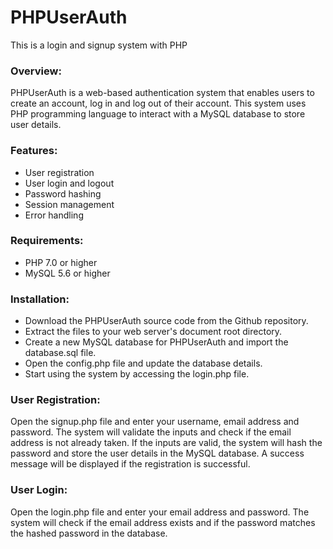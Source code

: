 # PHPUserAuth
This is a login and signup system with PHP
### Overview:
PHPUserAuth is a web-based authentication system that enables users to create an account, log in and log out of their account. This system uses PHP programming language to interact with a MySQL database to store user details.

### Features:

- User registration
- User login and logout
- Password hashing
- Session management
- Error handling

### Requirements:

- PHP 7.0 or higher
- MySQL 5.6 or higher

### Installation:

- Download the PHPUserAuth source code from the Github repository.
- Extract the files to your web server's document root directory.
- Create a new MySQL database for PHPUserAuth and import the database.sql file.
- Open the config.php file and update the database details.
- Start using the system by accessing the login.php file.

### User Registration:

Open the signup.php file and enter your username, email address and password.
The system will validate the inputs and check if the email address is not already taken.
If the inputs are valid, the system will hash the password and store the user details in the MySQL database.
A success message will be displayed if the registration is successful.

### User Login:

Open the login.php file and enter your email address and password.
The system will check if the email address exists and if the password matches the hashed password in the database.
